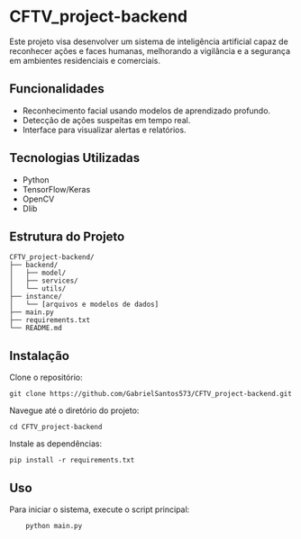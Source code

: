 # CFTV_project-backend

Este projeto visa desenvolver um sistema de inteligência artificial capaz de reconhecer ações e faces humanas, melhorando a vigilância e a segurança em ambientes residenciais e comerciais.

## Funcionalidades

- Reconhecimento facial usando modelos de aprendizado profundo.
- Detecção de ações suspeitas em tempo real.
- Interface para visualizar alertas e relatórios.

## Tecnologias Utilizadas

- Python
- TensorFlow/Keras
- OpenCV
- Dlib

## Estrutura do Projeto

```plaintext
CFTV_project-backend/
├── backend/
│   ├── model/
│   ├── services/
│   └── utils/
├── instance/
│   └── [arquivos e modelos de dados]
├── main.py
├── requirements.txt
└── README.md
```

## Instalação
Clone o repositório:

    git clone https://github.com/GabrielSantos573/CFTV_project-backend.git

Navegue até o diretório do projeto:

    cd CFTV_project-backend

Instale as dependências:

    pip install -r requirements.txt

## Uso
Para iniciar o sistema, execute o script principal:

        python main.py
